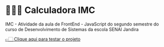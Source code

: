 # 🏋🏻‍♂️ Calculadora IMC
IMC - Atividade da aula de FrontEnd - JavaScript do segundo semestre do curso de Desenvolvimento de Sistemas da escola SENAI Jandira

<a href="https://github.com/designado/imc_javascript/deployments/github-pages"> 👉🏻 Clique aqui para testar o projeto </a>
